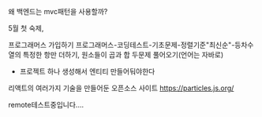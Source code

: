 
왜 백엔드는 mvc패턴을 사용할까?


5월 첫 숙제,

프로그래머스 가입하기
프로그래머스-코딩테스트-기초문제-정렬기준"최신순"-등차수열의 특정한 항만 더하기, 원소들이 곱과 합 두문제 풀어오기(언어는 자바로) 


- 프로젝트 하나 생성해서 엔티티 만들어둬야한다


리액트의 여러가지 기술을 만들어둔 오픈소스 사이트
https://particles.js.org/



remote테스트중입니다....